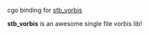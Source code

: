 cgo binding for [stb_vorbis](http://nothings.org/stb_vorbis/)


**stb_vorbis** is an awesome single file vorbis lib!




